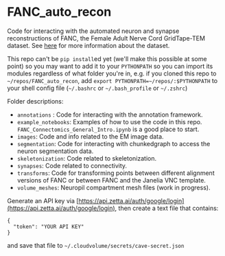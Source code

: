# FANC_auto_recon

Code for interacting with the automated neuron and synapse reconstructions of FANC, the Female Adult Nerve Cord GridTape-TEM dataset. See [here](https://www.lee.hms.harvard.edu/phelps-hildebrand-graham-et-al-2021) for more information about the dataset.

This repo can't be `pip install`ed yet (we'll make this possible at some point) so you may want to add it to your `PYTHONPATH` so you can import its modules regardless of what folder you're in, e.g. if you cloned this repo to `~/repos/FANC_auto_recon`, add `export PYTHONPATH=~/repos/:$PYTHONPATH` to your shell config file (`~/.bashrc` or `~/.bash_profile` or `~/.zshrc`)

Folder descriptions:

- `annotations` : Code for interacting with the annotation framework.
- `example_notebooks`: Examples of how to use the code in this repo. `FANC_Connectomics_General_Intro.ipynb` is a good place to start.
- `images`: Code and info related to the EM image data.
- `segmentation`: Code for interacting with chunkedgraph to access the neuron segmentation data.
- `skeletonization`: Code related to skeletonization.
- `synapses`: Code related to connectivity.
- `transforms`: Code for transforming points between different alignment versions of FANC or between FANC and the Janelia VNC template.
- `volume_meshes`: Neuropil compartment mesh files (work in progress).


Generate an API key via [https://api.zetta.ai/auth/google/login](https://api.zetta.ai/auth/google/login), then create a text file that contains:

    {
      "token": "YOUR API KEY"
    }

and save that file to `~/.cloudvolume/secrets/cave-secret.json`
